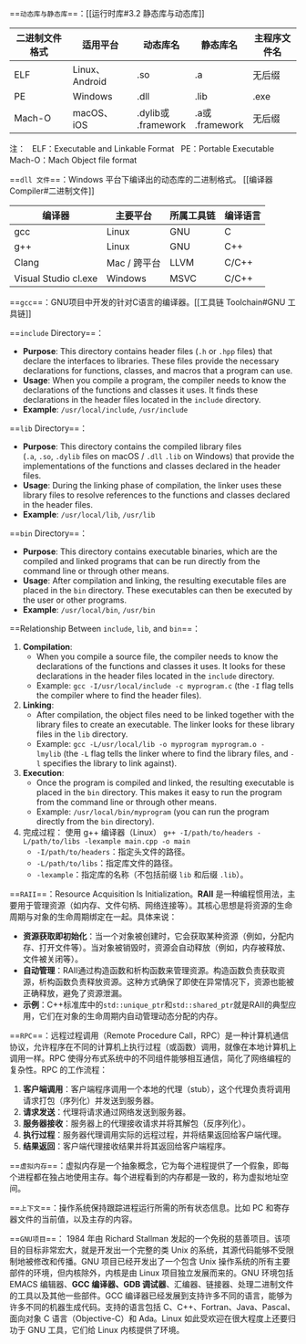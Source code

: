 
==`动态库与静态库`==：[[运行时库#3.2 静态库与动态库]]

| 二进制文件格式 | 适用平台          | 动态库名                  | 静态库名              | 主程序文件名 |
| ------- | ------------- | --------------------- | ----------------- | ------ |
| ELF     | Linux、Android | .so                   | .a                | 无后缀    |
| PE      | Windows       | .dll                  | .lib              | .exe   |
| Mach-O  | macOS、iOS     | .dylib或<br>.framework | .a或<br>.framework | 无后缀    |
注：
  ELF：Executable and Linkable Format
  PE：Portable Executable
  Mach-O：Mach Object file format

==`dll 文件`==：Windows 平台下编译出的动态库的二进制格式。 [[编译器 Compiler#二进制文件]]

| 编译器                  | 主要平台      | 所属工具链 | 编译语言  |
| -------------------- | --------- | ----- | ----- |
| gcc                  | Linux     | GNU   | C     |
| g++                  | Linux     | GNU   | C++   |
| Clang                | Mac / 跨平台 | LLVM  | C/C++ |
| Visual Studio cl.exe | Windows   | MSVC  | C/C++ |

==`gcc`==：GNU项目中开发的针对C语言的编译器。[[工具链 Toolchain#GNU 工具链]]


==`include` Directory==：
- **Purpose**: This directory contains header files (`.h` or `.hpp` files) that declare the interfaces to libraries. These files provide the necessary declarations for functions, classes, and macros that a program can use.
- **Usage**: When you compile a program, the compiler needs to know the declarations of the functions and classes it uses. It finds these declarations in the header files located in the `include` directory.
- **Example**: `/usr/local/include`, `/usr/include`

==`lib` Directory==：
- **Purpose**: This directory contains the compiled library files (`.a`, `.so`, `.dylib` files on macOS / `.dll` `.lib` on Windows) that provide the implementations of the functions and classes declared in the header files.
- **Usage**: During the linking phase of compilation, the linker uses these library files to resolve references to the functions and classes declared in the header files.
- **Example**: `/usr/local/lib`, `/usr/lib`

==`bin` Directory==：
- **Purpose**: This directory contains executable binaries, which are the compiled and linked programs that can be run directly from the command line or through other means.
- **Usage**: After compilation and linking, the resulting executable files are placed in the `bin` directory. These executables can then be executed by the user or other programs.
- **Example**: `/usr/local/bin`, `/usr/bin`

==Relationship Between `include`, `lib`, and `bin`==：
1. **Compilation**:
    - When you compile a source file, the compiler needs to know the declarations of the functions and classes it uses. It looks for these declarations in the header files located in the `include` directory.
    - Example: `gcc -I/usr/local/include -c myprogram.c` (the `-I` flag tells the compiler where to find the header files).
2. **Linking**:
    - After compilation, the object files need to be linked together with the library files to create an executable. The linker looks for these library files in the `lib` directory.
    - Example: `gcc -L/usr/local/lib -o myprogram myprogram.o -lmylib` (the `-L` flag tells the linker where to find the library files, and `-l` specifies the library to link against).
3. **Execution**:
    - Once the program is compiled and linked, the resulting executable is placed in the `bin` directory. This makes it easy to run the program from the command line or through other means.
    - Example: `/usr/local/bin/myprogram` (you can run the program directly from the `bin` directory).
4. 完成过程：
	使用 g++ 编译器（Linux）
	`g++ -I/path/to/headers -L/path/to/libs -lexample main.cpp -o main`
	- `-I/path/to/headers`：指定头文件的路径。
	- `-L/path/to/libs`：指定库文件的路径。
	- `-lexample`：指定库的名称（不包括前缀 `lib` 和后缀 `.lib`）。

==`RAII`==：Resource Acquisition Is Initialization。**RAII** 是一种编程惯用法，主要用于管理资源（如内存、文件句柄、网络连接等）。其核心思想是将资源的生命周期与对象的生命周期绑定在一起。具体来说：
- **资源获取即初始化**：当一个对象被创建时，它会获取某种资源（例如，分配内存、打开文件等）。当对象被销毁时，资源会自动释放（例如，内存被释放、文件被关闭等）。
- **自动管理**：RAII通过构造函数和析构函数来管理资源。构造函数负责获取资源，析构函数负责释放资源。这种方式确保了即使在异常情况下，资源也能被正确释放，避免了资源泄漏。
- **示例**：C++标准库中的`std::unique_ptr`和`std::shared_ptr`就是RAII的典型应用，它们在对象的生命周期内自动管理动态分配的内存。

==`RPC`==：远程过程调用（Remote Procedure Call，RPC）是一种计算机通信协议，允许程序在不同的计算机上执行过程（或函数）调用，就像在本地计算机上调用一样。RPC 使得分布式系统中的不同组件能够相互通信，简化了网络编程的复杂性。RPC 的工作流程：
1. **客户端调用**：客户端程序调用一个本地的代理（stub），这个代理负责将调用请求打包（序列化）并发送到服务器。
2. **请求发送**：代理将请求通过网络发送到服务器。
3. **服务器接收**：服务器上的代理接收请求并将其解包（反序列化）。
4. **执行过程**：服务器代理调用实际的远程过程，并将结果返回给客户端代理。
5. **结果返回**：客户端代理接收结果并将其返回给客户端程序。

==`虚拟内存`==：虚拟内存是一个抽象概念，它为每个进程提供了一个假象，即每个进程都在独占地使用主存。每个进程看到的内存都是一致的，称为虚拟地址空间。

==`上下文`==：操作系统保持跟踪进程运行所需的所有状态信息。比如 PC 和寄存器文件的当前值，以及主存的内容。

==`GNU项目`==： 1984 年由 Richard Stallman 发起的一个免税的慈善项目。该项目的目标非常宏大，就是开发出一个完整的类 Unix 的系统，其源代码能够不受限制地被修改和传播。GNU 项目已经开发出了一个包含 Unix 操作系统的所有主要部件的环境，但内核除外，内核是由 Linux 项目独立发展而来的。GNU 环境包括 EMACS 编辑器、**GCC 编译器、GDB 调试器**、汇编器、链接器、处理二进制文件的工具以及其他一些部件。GCC 编译器已经发展到支持许多不同的语言，能够为许多不同的机器生成代码。支持的语言包括 C、C++、Fortran、Java、Pascal、面向对象 C 语言（Objective-C）和 Ada。Linux 如此受欢迎在很大程度上还要归功于 GNU 工具，它们给 Linux 内核提供了环境。